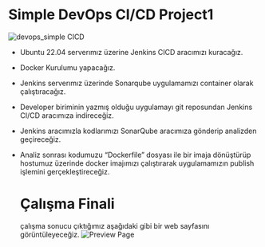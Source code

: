 # Simple DevOps CI/CD Project1
![devops_simple CICD](https://github.com/user-attachments/assets/01f7d74c-1c2f-4be0-a501-fd0f8d6567ad)

- Ubuntu 22.04 serverımız üzerine Jenkins CICD aracımızı kuracağız.
- Docker Kurulumu yapacağız.
- Jenkins serverımız üzerinde Sonarqube uygulamamızı container olarak çalıştıracağız.
- Developer biriminin yazmış olduğu uygulamayı git reposundan Jenkins CI/CD aracımıza indireceğiz.
- Jenkins aracımızla kodlarımızı SonarQube aracımıza gönderip analizden geçireceğiz.
- Analiz sonrası kodumuzu “Dockerfile” dosyası ile bir imaja dönüştürüp hostumuz üzerinde docker imajımızı çalıştırarak uygulamamızın publish işlemini gerçekleştireceğiz.

  # Çalışma Finali
  çalışma sonucu çıktığımız aşağıdaki gibi bir web sayfasını görüntüleyeceğiz.
![Preview Page](https://raw.githubusercontent.com/serdarby/Simple-DevOps-CI-CD-Project1/refs/heads/main/web_page.png)


